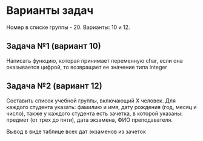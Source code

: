 # Варианты задач

Номер в списке группы - 20. Варианты: 10 и 12.

## Задача №1 (вариант 10)

Написать функцию, которая принимает переменную char, если она оказывается цифрой, то возвращает ее значение типа integer

## Задача №2 (вариант 12)

Составить список учебной группы, включающий Х человек. Для каждого студента указать: фамилию и имя, дату рождения (год, месяц и число), также у каждого студента есть зачетка, в которой указаны: предмет (от трех до пяти), дата экзамена, ФИО преподавателя.

Вывод в виде таблице всех дат экзаменов из зачеток
